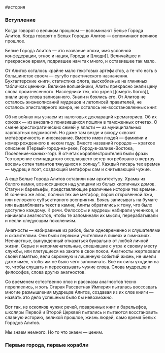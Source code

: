 #история 
### Вступление
Когда говорят о великом прошлом — вспоминают Белые Города Алитов. Когда говорят о Белых Городах Алитов — вспоминают великое прошлое.

Белые Города Алитов — это название эпохи, имя условной конфедерации, этнос и нация, Города и [[люди]]. Величайшее и прекрасное время, подрившее нам так много, и оставившее так мало.

От Алитов осталось крайне мало текстовых артефактов, а те что есть в большинстве своем — сугубо практического назначения. Бухгалтерские книги, статистика флота, выскобленые на глиняных табличках ценники. Великие волшебники, Алиты прекрасно знали цену слова произнесенного. Наследники тех, кто узрел [[смерть богов]], знали цену слова записанного. Знали и боялись его. От Алитов не осталось жизнеописаний мудрецов и летописей правителей, не осталось эпистолярного жанра, не осталось не-восстановленных книг.

Об их войнах мы узнаем из налоговых деклараций крематориев. Об их союзах — из внезапно понизившихся пошлин в таможенных отчетах. О смене аристократических семей у власти — из муниципальных зарплатных ведомостей. Но даже там везде и всюду сквозит метафоричность и иносказание. Вместо имен людей — фамилии и номер рожденного в неком году. Вместо названий городов — краткое описание (Первый-город-на-реке, Город-в-заливе-Востока, Поселение-южных-гор). В отчетах кораблестроителей были фразы "сотворение семнадцатого оседлавшего ветер потребовало в жертву восемь сотен талантов тянущихся к солнцу". Каждый писарь тех времен — мудрец и поэт, создающий метафоры сам и считывающий чужие.

А еще Белые Города Алитов оставили нам архитектуру. Храмы из белого камня, возносящиеся над улицами из белых кирпичных домов. Статуи и барельефы, представляющие различные истории тех времен. И конечно же эпос, полный тех же метафор, порой откровенной лжи, или неловкого субъективного восприятия. Боясь записывать на бумаге или выдалбливать текст в камне, Алиты обратились к тому, что было доступно каждому. К речи. Философы и мудрецы набирали учеников, и нанимали анагностов, чтобы те запоминали их мысли, перерабатывали и несли следующим поколениям.

Анагносты — набираемые из рабов, были одновременно и слушателями и сказителями. Они были первыми учителями в ликеях и гимназиях. Несчастные, вынужденный отказаться буквально от любой личной жизни. Серые и непримечательные, спешившие с утра к своему месту службы, или плетущиеся на закате в свои покои. Анагносты жертвовали своей памятью, вели скромную и лишенную событий жизнь, не имели даже имен, чтобы им не было чего запоминать. Все их силы уходили на то, чтобы слушать и пересказывать чужие слова. Слова мудрецов и философов, слова других анагностов.

Со временем естественно эпос и рассказы анагностов тесно переплелись, и хоть Старая Рассветная Империя пыталась воссоздать многие размышления мудрецов Алитов, создавая из их слов книги — назвать это дело успешным было бы невозможно.

Вот так, из осколков чужих речей, поваренных книг и барельефов, школяры Первой и Второй Церквей пытались и пытаются восстановить славную историю, великой прошлое, жизнь людей, само время Белых Городов Алитов.

Мы знаем немного. Но то что знаем — ценим.

### Первые города, первые корабли